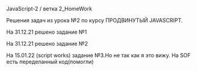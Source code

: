 JavaScript-2 / ветка 2_HomeWork

Решения задач из урока №2 по курсу ПРОДВИНУТЫЙ JAVASCRIPT.

На 31.12.21 решено задание №1

На 31.12.21 решено задание №2

На 15.01.22 (script works) задание №3.Но не так как я это вижу. На SOF есть переделанный код(помогли)

